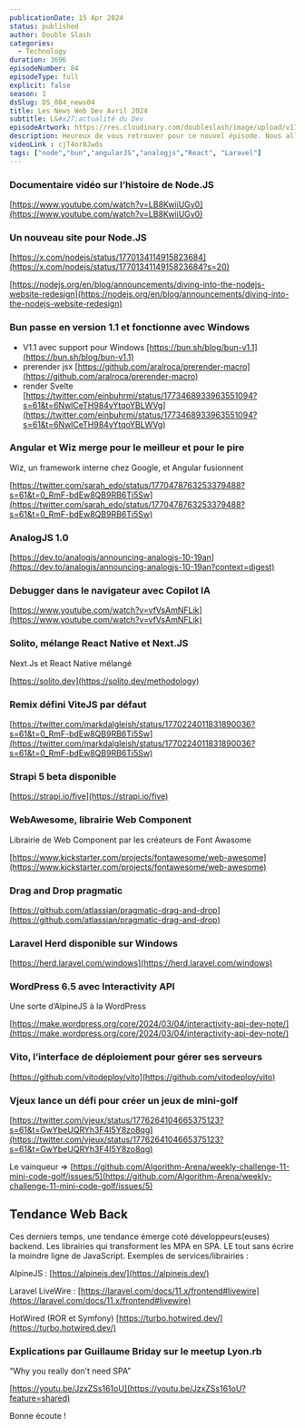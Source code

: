 ```yaml
---
publicationDate: 15 Apr 2024
status: published
author: Double Slash
categories:
  - Technology
duration: 3696
episodeNumber: 84
episodeType: full
explicit: false
season: 1
dsSlug: DS_084_news04
title: Les News Web Dev Avril 2024
subtitle: L&#x27;actualité du Dev
episodeArtwork: https://res.cloudinary.com/doubleslash/image/upload/v1713027183/episode/ART_84_vskr3u.png
description: Heureux de vous retrouver pour ce nouvel épisode. Nous allons parler d'un documentaire sur Node.JS, de Bun qui passe en version 1.1 et qui fonctionne avec désormais sur Windows, d'Angular et Wiz qui mergent pour le meilleur et pour le pire, de comment debugger dans le navigateur avec Copilot. Mais aussi de Solito, un mélange entre React Native et Next.JS, de Strapi 5 avec sa beta déjà disponible; De WebAwesome, une librairie de Web Components, d'une librairie Drag and Drop, de Laravel Herd enfin disponible sur Windows, de l'Interactivity API dans WordPress 6.5. Puis de Vito, une interface de déploiement pour gérer ses serveurs facilement, d'un défi pour créer un jeux de mini-golf lancé par Vjeux et enfin, une tendance web back pour éviter d'écrire du JS. Bonne écoute !
videoLink : cjT4or8Jwds
tags: ["node","bun","angularJS","analogjs","React", "Laravel"]
---
```

### Documentaire vidéo sur l’histoire de Node.JS

[https://www.youtube.com/watch?v=LB8KwiiUGy0](https://www.youtube.com/watch?v=LB8KwiiUGy0)

### Un nouveau site pour Node.JS

[https://x.com/nodejs/status/1770134114915823684](https://x.com/nodejs/status/1770134114915823684?s=20)

[https://nodejs.org/en/blog/announcements/diving-into-the-nodejs-website-redesign](https://nodejs.org/en/blog/announcements/diving-into-the-nodejs-website-redesign)

### Bun passe en version 1.1 et fonctionne avec Windows

- V1.1 avec support pour Windows [https://bun.sh/blog/bun-v1.1](https://bun.sh/blog/bun-v1.1)
- prerender jsx [https://github.com/aralroca/prerender-macro](https://github.com/aralroca/prerender-macro)
- render Svelte [https://twitter.com/einbuhrmi/status/1773468933963551094?s=61&t=6NwlCeTH984yYtqoYBLWVg](https://twitter.com/einbuhrmi/status/1773468933963551094?s=61&t=6NwlCeTH984yYtqoYBLWVg)

### Angular et Wiz merge pour le meilleur et pour le pire

Wiz, un framework interne chez Google, et Angular fusionnent

[https://twitter.com/sarah_edo/status/1770478763253379488?s=61&t=0_RmF-bdEw8QB9RB6Ti5Sw](https://twitter.com/sarah_edo/status/1770478763253379488?s=61&t=0_RmF-bdEw8QB9RB6Ti5Sw)

### AnalogJS 1.0

[https://dev.to/analogjs/announcing-analogjs-10-19an](https://dev.to/analogjs/announcing-analogjs-10-19an?context=digest)

### Debugger dans le navigateur avec Copilot IA

[https://www.youtube.com/watch?v=vfVsAmNFLik](https://www.youtube.com/watch?v=vfVsAmNFLik)

### Solito, mélange React Native et Next.JS

Next.Js et React Native mélangé

[https://solito.dev](https://solito.dev/methodology)

### Remix défini ViteJS par défaut

[https://twitter.com/markdalgleish/status/1770224011831890036?s=61&t=0_RmF-bdEw8QB9RB6Ti5Sw](https://twitter.com/markdalgleish/status/1770224011831890036?s=61&t=0_RmF-bdEw8QB9RB6Ti5Sw)

### Strapi 5 beta disponible

[https://strapi.io/five](https://strapi.io/five)

### WebAwesome, librairie Web Component

Librairie de Web Component par les créateurs de Font Awasome

[https://www.kickstarter.com/projects/fontawesome/web-awesome](https://www.kickstarter.com/projects/fontawesome/web-awesome)

### Drag and Drop pragmatic

[https://github.com/atlassian/pragmatic-drag-and-drop](https://github.com/atlassian/pragmatic-drag-and-drop)

### Laravel Herd disponible sur Windows

[https://herd.laravel.com/windows](https://herd.laravel.com/windows)

### WordPress 6.5 avec Interactivity API

Une sorte d’AlpineJS à la WordPress

[https://make.wordpress.org/core/2024/03/04/interactivity-api-dev-note/](https://make.wordpress.org/core/2024/03/04/interactivity-api-dev-note/)

### Vito, l’interface de déploiement pour gérer ses serveurs

[https://github.com/vitodeploy/vito](https://github.com/vitodeploy/vito)

### Vjeux lance un défi pour créer un jeux de mini-golf

[https://twitter.com/vjeux/status/1776264104665375123?s=61&t=GwYbeUQRYh3F4I5Y8zo8qg](https://twitter.com/vjeux/status/1776264104665375123?s=61&t=GwYbeUQRYh3F4I5Y8zo8qg)

Le vainqueur ⇒ [https://github.com/Algorithm-Arena/weekly-challenge-11-mini-code-golf/issues/5](https://github.com/Algorithm-Arena/weekly-challenge-11-mini-code-golf/issues/5)

## Tendance Web Back

Ces derniers temps, une tendance émerge coté développeurs(euses) backend. Les librairies qui transforment les MPA en SPA. LE tout sans écrire la moindre ligne de JavaScript.
Exemples de services/librairies :

AlpineJS : [https://alpinejs.dev/](https://alpinejs.dev/)

Laravel LiveWire : [https://laravel.com/docs/11.x/frontend#livewire](https://laravel.com/docs/11.x/frontend#livewire)

HotWired (ROR et Symfony) [https://turbo.hotwired.dev/](https://turbo.hotwired.dev/)

### Explications par Guillaume Briday sur le meetup Lyon.rb

“Why you really don’t need SPA”

[https://youtu.be/JzxZSs161oU](https://youtu.be/JzxZSs161oU?feature=shared)

Bonne écoute !




